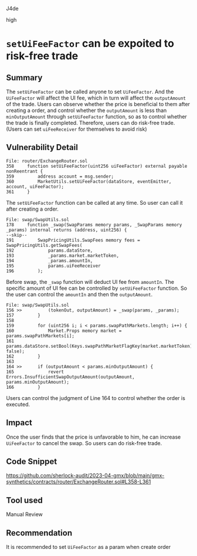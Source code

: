 J4de

high

# `setUiFeeFactor` can be expoited to risk-free trade

## Summary

The `setUiFeeFactor` can be called anyone to set `UiFeeFactor`. And the `UiFeeFactor` will affect the UI fee, which in turn will affect the `outputAmount` of the trade. Users can observe whether the price is beneficial to them after creating a order, and control whether the `outputAmount` is less than `minOutputAmount` through `setUiFeeFactor` function, so as to control whether the trade is finally completed. Therefore, users can do risk-free trade. (Users can set `uiFeeReceiver` for themselves to avoid risk)

## Vulnerability Detail

```solidity
File: router/ExchangeRouter.sol
358     function setUiFeeFactor(uint256 uiFeeFactor) external payable nonReentrant {
359         address account = msg.sender;
360         MarketUtils.setUiFeeFactor(dataStore, eventEmitter, account, uiFeeFactor);
361     }
```

The `setUiFeeFactor` function can be called at any time. So user can call it after creating a order.

```solidity
File: swap/SwapUtils.sol
178     function _swap(SwapParams memory params, _SwapParams memory _params) internal returns (address, uint256) {
--skip--
191         SwapPricingUtils.SwapFees memory fees = SwapPricingUtils.getSwapFees(
192             params.dataStore,
193             _params.market.marketToken,
194             _params.amountIn,
195             params.uiFeeReceiver
196         );
```

Before swap, the `_swap` function will deduct UI fee from `amountIn`. The specific amount of UI fee can be controlled by `setUiFeeFactor` function. So the user can control the `amountIn` and then the `outputAmount`.

```solidity
File: swap/SwapUtils.sol
156 >>          (tokenOut, outputAmount) = _swap(params, _params);
157         }
158
159         for (uint256 i; i < params.swapPathMarkets.length; i++) {
160             Market.Props memory market = params.swapPathMarkets[i];
161             params.dataStore.setBool(Keys.swapPathMarketFlagKey(market.marketToken), false);
162         }
163
164 >>      if (outputAmount < params.minOutputAmount) {
165             revert Errors.InsufficientSwapOutputAmount(outputAmount, params.minOutputAmount);
166         }
```

Users can control the judgment of Line 164 to control whether the order is executed.

## Impact

Once the user finds that the price is unfavorable to him, he can increase `UiFeeFactor` to cancel the swap. So users can do risk-free trade.

## Code Snippet

https://github.com/sherlock-audit/2023-04-gmx/blob/main/gmx-synthetics/contracts/router/ExchangeRouter.sol#L358-L361

## Tool used

Manual Review

## Recommendation

It is recommended to set `UiFeeFactor` as a param when create order